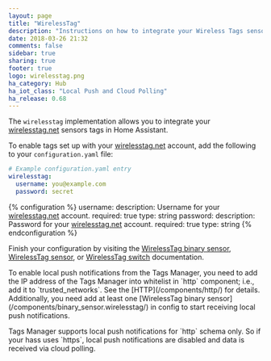 ```yaml
---
layout: page
title: "WirelessTag"
description: "Instructions on how to integrate your Wireless Tags sensors within Home Assistant."
date: 2018-03-26 21:32
comments: false
sidebar: true
sharing: true
footer: true
logo: wirelesstag.png
ha_category: Hub
ha_iot_class: "Local Push and Cloud Polling"
ha_release: 0.68
---
```


The `wirelesstag` implementation allows you to integrate your [wirelesstag.net](http://wirelesstag.net) sensors tags in Home Assistant.

To enable tags set up with your [wirelesstag.net](http://wirelesstag.net) account, add the following to your `configuration.yaml` file:

```yaml
# Example configuration.yaml entry
wirelesstag:
  username: you@example.com
  password: secret
```

{% configuration %}
  username:
    description: Username for your [wirelesstag.net](http://wirelesstag.net) account.
    required: true
    type: string
  password:
    description: Password for your [wirelesstag.net](http://wirelesstag.net) account.
    required: true
    type: string
{% endconfiguration %}

Finish your configuration by visiting the [WirelessTag binary sensor](/components/binary_sensor.wirelesstag/), [WirelessTag sensor](/components/sensor.wirelesstag/), or [WirelessTag switch](/components/switch.wirelesstag/) documentation.

<p class='note'>
  To enable local push notifications from the Tags Manager, you need to add the IP address of the Tags Manager into whitelist in `http` component; i.e., add it to `trusted_networks`. See the [HTTP](/components/http/) for details.
  Additionally, you need add at least one [WirelessTag binary sensor](/components/binary_sensor.wirelesstag/) in config to start receiving local push notifications.
</p>

<p class='note warning'>
  Tags Manager supports local push notifications for `http` schema only. So if your hass uses `https`, local push notifications are disabled and data is received via cloud polling.
</p>